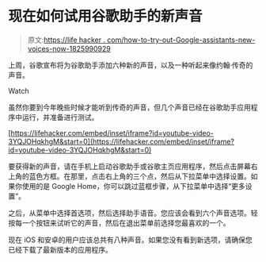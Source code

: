 # 现在如何试用谷歌助手的新声音

> 原文:[https://life hacker . com/how-to-try-out-Google-assistants-new-voices-now-1825990929](https://lifehacker.com/how-to-try-out-google-assistants-new-voices-now-1825990929)

上周，谷歌宣布将为谷歌助手添加六种新的声音，以及一种听起来像约翰·传奇的声音。

Watch

虽然你要到今年晚些时候才能听到传奇的声音，但几个声音已经在谷歌助手应用程序中运行，并准备进行测试。

 [https://lifehacker.com/embed/inset/iframe?id=youtube-video-3YQJOHqkhgM&start=0](https://lifehacker.com/embed/inset/iframe?id=youtube-video-3YQJOHqkhgM&start=0) 

要获得新的声音，请在手机上启动谷歌助手或谷歌主页应用程序，然后点击屏幕右上角的蓝色方框。在那里，点击右上角的三个点，然后从下拉菜单中选择设置。如果你使用的是 Google Home，你可以跳过蓝框步骤，从下拉菜单中选择“更多设置”。

之后，从菜单中选择首选项，然后选择助手语音。您应该会看到六个声音选项。轻按每一个按钮来试听它的声音，然后在退出菜单前选择您最喜欢的一个。

现在 iOS 和安卓的用户应该总共有八种声音。如果您没有看到新选项，请确保您已经下载了最新版本的应用程序。